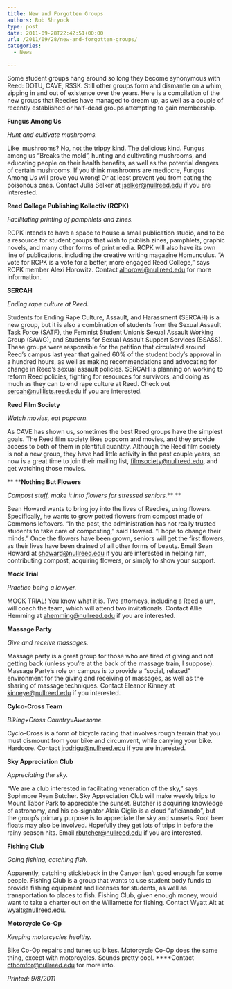 ```yaml
---
title: New and Forgotten Groups
authors: Rob Shryock
type: post
date: 2011-09-28T22:42:51+00:00
url: /2011/09/28/new-and-forgotten-groups/
categories:
  - News

---
```

Some student groups hang around so long they become synonymous with Reed: DOTU, CAVE, RSSK. Still other groups form and dismantle on a whim, zipping in and out of existence over the years. Here is a compilation of the new groups that Reedies have managed to dream up, as well as a couple of recently established or half-dead groups attempting to gain membership.

**Fungus Among Us**

_Hunt and cultivate mushrooms._

Like  mushrooms? No, not the trippy kind. The delicious kind. Fungus among us “Breaks the mold”, hunting and cultivating mushrooms, and educating people on their health benefits, as well as the potential dangers of certain mushrooms. If you think mushrooms are mediocre, Fungus Among Us will prove you wrong! Or at least prevent you from eating the poisonous ones. Contact Julia Selker at [&#x6a;&#x73;&#x65;&#x6c;&#x6b;&#x65;&#x72;&#x40;<span class="oe_displaynone">null</span>&#x72;&#x65;&#x65;&#x64;&#x2e;&#x65;&#x64;&#x75;][1] if you are interested.

**Reed College Publishing Kollectiv (RCPK)**

_Facilitating printing of pamphlets and zines._

RCPK intends to have a space to house a small publication studio, and to be a resource for student groups that wish to publish zines, pamphlets, graphic novels, and many other forms of print media. RCPK will also have its own line of publications, including the creative writing magazine Homunculus. “A vote for RCPK is a vote for a better, more engaged Reed College,” says RCPK member Alexi Horowitz. Contact [&#x61;&#x6c;&#x68;&#x6f;&#x72;&#x6f;&#x77;&#x69;&#x40;<span class="oe_displaynone">null</span>&#x72;&#x65;&#x65;&#x64;&#x2e;&#x65;&#x64;&#x75;][2] for more information.

**SERCAH**

_Ending rape culture at Reed._

Students for Ending Rape Culture, Assault, and Harassment (SERCAH) is a new group, but it is also a combination of students from the Sexual Assault Task Force (SATF), the Feminist Student Union&#8217;s Sexual Assault Working Group (SAWG), and Students for Sexual Assault Support Services (SSASS). These groups were responsible for the petition that circulated around Reed&#8217;s campus last year that gained 60% of the student body’s approval in a hundred hours, as well as making recommendations and advocating for change in Reed&#8217;s sexual assault policies. SERCAH is planning on working to reform Reed policies, fighting for resources for survivors, and doing as much as they can to end rape culture at Reed. Check out [&#x73;&#x65;&#x72;&#x63;&#x61;&#x68;&#x40;<span class="oe_displaynone">null</span>&#x6c;&#x69;&#x73;&#x74;&#x73;&#x2e;&#x72;&#x65;&#x65;&#x64;&#x2e;&#x65;&#x64;&#x75;][3] if you are interested.

**Reed Film Society**

_Watch movies, eat popcorn._

As CAVE has shown us, sometimes the best Reed groups have the simplest goals. The Reed film society likes popcorn and movies, and they provide access to both of them in plentiful quantity. Although the Reed film society is not a new group, they have had little activity in the past couple years, so now is a great time to join their mailing list, [&#x66;&#x69;&#x6c;&#x6d;&#x73;&#x6f;&#x63;&#x69;&#x65;&#x74;&#x79;&#x40;<span class="oe_displaynone">null</span>&#x72;&#x65;&#x65;&#x64;&#x2e;&#x65;&#x64;&#x75;][4], and get watching those movies.

** ****Nothing But Flowers**

_Compost stuff, make it into flowers for stressed seniors._** **

Sean Howard wants to bring joy into the lives of Reedies, using flowers. Specifically, he wants to grow potted flowers from compost made of Commons leftovers. “In the past, the administration has not really trusted students to take care of composting,” said Howard. “I hope to change their minds.” Once the flowers have been grown, seniors will get the first flowers, as their lives have been drained of all other forms of beauty. Email Sean Howard at [&#x73;&#x68;&#x6f;&#x77;&#x61;&#x72;&#x64;&#x40;<span class="oe_displaynone">null</span>&#x72;&#x65;&#x65;&#x64;&#x2e;&#x65;&#x64;&#x75;][5] if you are interested in helping him, contributing compost, acquiring flowers, or simply to show your support.

**Mock Trial**

_Practice being a lawyer._

MOCK TRIAL! You know what it is. Two attorneys, including a Reed alum, will coach the team, which will attend two invitationals. Contact Allie Hemming at [&#x61;&#x68;&#x65;&#x6d;&#x6d;&#x69;&#x6e;&#x67;&#x40;<span class="oe_displaynone">null</span>&#x72;&#x65;&#x65;&#x64;&#x2e;&#x65;&#x64;&#x75;][6] if you are interested.

**Massage Party**

_Give and receive massages._

Massage party is a great group for those who are tired of giving and not getting back (unless you&#8217;re at the back of the massage train, I suppose). Massage Party&#8217;s role on campus is to provide a “social, relaxed” environment for the giving and receiving of massages, as well as the sharing of massage techniques. Contact Eleanor Kinney at [&#x6b;&#x69;&#x6e;&#x6e;&#x65;&#x79;&#x65;&#x40;<span class="oe_displaynone">null</span>&#x72;&#x65;&#x65;&#x64;&#x2e;&#x65;&#x64;&#x75;][7] if you interested.

**Cylco-Cross Team**

_Biking+Cross Country=Awesome._

Cyclo-Cross is a form of bicycle racing that involves rough terrain that you must dismount from your bike and circumvent, while carrying your bike. Hardcore. Contact [&#x6a;&#x72;&#x6f;&#x64;&#x72;&#x69;&#x67;&#x75;&#x40;<span class="oe_displaynone">null</span>&#x72;&#x65;&#x65;&#x64;&#x2e;&#x65;&#x64;&#x75;][8] if you are interested.

**Sky Appreciation Club**

_Appreciating the sky._

“We are a club interested in facilitating veneration of the sky,” says Sophmore Ryan Butcher. Sky Appreciation Club will make weekly trips to Mount Tabor Park to appreciate the sunset. Butcher is acquiring knowledge of astronomy, and his co-signator Alaia Giglio is a cloud “aficianado”, but the group’s primary purpose is to appreciate the sky and sunsets. Root beer floats may also be involved. Hopefully they get lots of trips in before the rainy season hits. Email [&#x72;&#x62;&#x75;&#x74;&#x63;&#x68;&#x65;&#x72;&#x40;<span class="oe_displaynone">null</span>&#x72;&#x65;&#x65;&#x64;&#x2e;&#x65;&#x64;&#x75;][9] if you are interested.

**Fishing Club**

_Going fishing, catching fish._

Apparently, catching stickleback in the Canyon isn&#8217;t good enough for some people. Fishing Club is a group that wants to use student body funds to provide fishing equipment and licenses for students, as well as transportation to places to fish. Fishing Club, given enough money, would want to take a charter out on the Willamette for fishing. Contact Wyatt Alt at [&#x77;&#x79;&#x61;&#x6c;&#x74;&#x40;<span class="oe_displaynone">null</span>&#x72;&#x65;&#x65;&#x64;&#x2e;&#x65;&#x64;&#x75;][10].

**Motorcycle Co-Op**

_Keeping motorcycles healthy._

Bike Co-Op repairs and tunes up bikes. Motorcycle Co-Op does the same thing, except with motorcycles. Sounds pretty cool. ****Contact [&#x63;&#x74;&#x68;&#x6f;&#x6d;&#x66;&#x6f;&#x72;&#x40;<span class="oe_displaynone">null</span>&#x72;&#x65;&#x65;&#x64;&#x2e;&#x65;&#x64;&#x75;][11] for more info.

_Printed: 9/8/2011_

 [1]: mailto:&#x6a;&#x73;&#x65;&#x6c;&#x6b;&#x65;&#x72;&#x40;&#x72;&#x65;&#x65;&#x64;&#x2e;&#x65;&#x64;&#x75;
 [2]: mailto:&#x61;&#x6c;&#x68;&#x6f;&#x72;&#x6f;&#x77;&#x69;&#x40;&#x72;&#x65;&#x65;&#x64;&#x2e;&#x65;&#x64;&#x75;
 [3]: mailto:&#x73;&#x65;&#x72;&#x63;&#x61;&#x68;&#x40;&#x6c;&#x69;&#x73;&#x74;&#x73;&#x2e;&#x72;&#x65;&#x65;&#x64;&#x2e;&#x65;&#x64;&#x75;
 [4]: mailto:&#x66;&#x69;&#x6c;&#x6d;&#x73;&#x6f;&#x63;&#x69;&#x65;&#x74;&#x79;&#x40;&#x72;&#x65;&#x65;&#x64;&#x2e;&#x65;&#x64;&#x75;
 [5]: mailto:&#x73;&#x68;&#x6f;&#x77;&#x61;&#x72;&#x64;&#x40;&#x72;&#x65;&#x65;&#x64;&#x2e;&#x65;&#x64;&#x75;
 [6]: mailto:&#x61;&#x68;&#x65;&#x6d;&#x6d;&#x69;&#x6e;&#x67;&#x40;&#x72;&#x65;&#x65;&#x64;&#x2e;&#x65;&#x64;&#x75;
 [7]: mailto:&#x6b;&#x69;&#x6e;&#x6e;&#x65;&#x79;&#x65;&#x40;&#x72;&#x65;&#x65;&#x64;&#x2e;&#x65;&#x64;&#x75;
 [8]: mailto:&#x6a;&#x72;&#x6f;&#x64;&#x72;&#x69;&#x67;&#x75;&#x40;&#x72;&#x65;&#x65;&#x64;&#x2e;&#x65;&#x64;&#x75;
 [9]: mailto:&#x72;&#x62;&#x75;&#x74;&#x63;&#x68;&#x65;&#x72;&#x40;&#x72;&#x65;&#x65;&#x64;&#x2e;&#x65;&#x64;&#x75;
 [10]: mailto:&#x77;&#x79;&#x61;&#x6c;&#x74;&#x40;&#x72;&#x65;&#x65;&#x64;&#x2e;&#x65;&#x64;&#x75;
 [11]: mailto:&#x63;&#x74;&#x68;&#x6f;&#x6d;&#x66;&#x6f;&#x72;&#x40;&#x72;&#x65;&#x65;&#x64;&#x2e;&#x65;&#x64;&#x75;